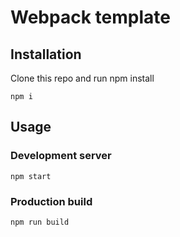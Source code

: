 # Webpack template

## Installation

Clone this repo and run npm install

```
npm i
```

## Usage

### Development server

```
npm start
```

### Production build

```
npm run build
```